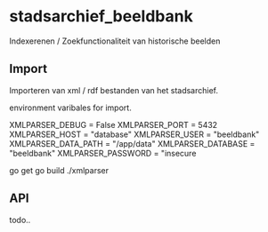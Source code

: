 # stadsarchief_beeldbank
Indexerenen / Zoekfunctionaliteit van historische beelden


Import
------

Importeren van xml / rdf bestanden van het stadsarchief.

environment varibales for import.

XMLPARSER_DEBUG = False
XMLPARSER_PORT = 5432
XMLPARSER_HOST = "database"
XMLPARSER_USER = "beeldbank"
XMLPARSER_DATA_PATH = "/app/data"
XMLPARSER_DATABASE = "beeldbank"
XMLPARSER_PASSWORD = "insecure


go get
go build
./xmlparser


API
---

todo..

